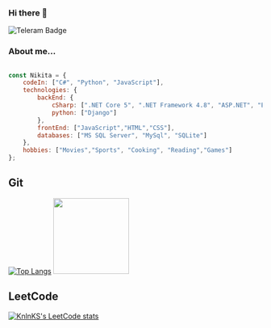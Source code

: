 ### Hi there 👋

  <img src="https://img.shields.io/badge/Telegram-blue?logo=telegram&logoColor=white&style=for-the-badge" alt="Teleram Badge"/>

<!--
**Gandalf329/Gandalf329** is a ✨ _special_ ✨ repository because its `README.md` (this file) appears on your GitHub profile.

Here are some ideas to get you started:

- 🔭 I’m currently working on ...
- 🌱 I’m currently learning ...
- 👯 I’m looking to collaborate on ...
- 🤔 I’m looking for help with ...
- 💬 Ask me about ...
- 📫 How to reach me: ...
- 😄 Pronouns: ...
- ⚡ Fun fact: ...
-->
### About me...  

```javascript

const Nikita = {
    codeIn: ["C#", "Python", "JavaScript"],
    technologies: {
        backEnd: {
            cSharp: [".NET Core 5", ".NET Framework 4.8", "ASP.NET", "Entity Framework"],
            python: ["Django"]
        },
        frontEnd: ["JavaScript","HTML","CSS"],
        databases: ["MS SQL Server", "MySql", "SQLite"]
    },
    hobbies: ["Movies","Sports", "Cooking", "Reading","Games"]
};
``` 
## Git 
[![Top Langs](https://github-readme-stats.vercel.app/api/top-langs/?username=Gandalf329&layout=compact)](https://github.com/Gandalf329)
  <img src="https://media.giphy.com/media/fQom5HUEHPz8q534S4/giphy.gif" height="150"/>
## LeetCode 
[![KnlnKS's LeetCode stats](https://leetcode-stats-six.vercel.app/api?username=Gandalf329)](https://github.com/KnlnKS/leetcode-stats)
